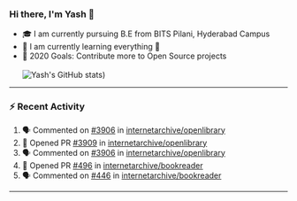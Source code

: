 ### Hi there, I'm Yash 👋


- 🎓  I am currently pursuing B.E from BITS Pilani, Hyderabad Campus 
- 🌱 I am currently learning everything 🤣
- 🥅 2020 Goals: Contribute more to Open Source projects
<br></br>
![Yash's GitHub stats](https://github-readme-stats.vercel.app/api?username=Yashs911&show_icons=true&theme=merko))

---

### :zap: Recent Activity

<!--START_SECTION:activity-->
1. 🗣 Commented on [#3906](https://github.com/internetarchive/openlibrary/issues/3906) in [internetarchive/openlibrary](https://github.com/internetarchive/openlibrary)
2. 💪 Opened PR [#3909](https://github.com/internetarchive/openlibrary/pull/3909) in [internetarchive/openlibrary](https://github.com/internetarchive/openlibrary)
3. 🗣 Commented on [#3906](https://github.com/internetarchive/openlibrary/issues/3906) in [internetarchive/openlibrary](https://github.com/internetarchive/openlibrary)
4. 💪 Opened PR [#496](https://github.com/internetarchive/bookreader/pull/496) in [internetarchive/bookreader](https://github.com/internetarchive/bookreader)
5. 🗣 Commented on [#446](https://github.com/internetarchive/bookreader/issues/446) in [internetarchive/bookreader](https://github.com/internetarchive/bookreader)
<!--END_SECTION:activity-->

---
